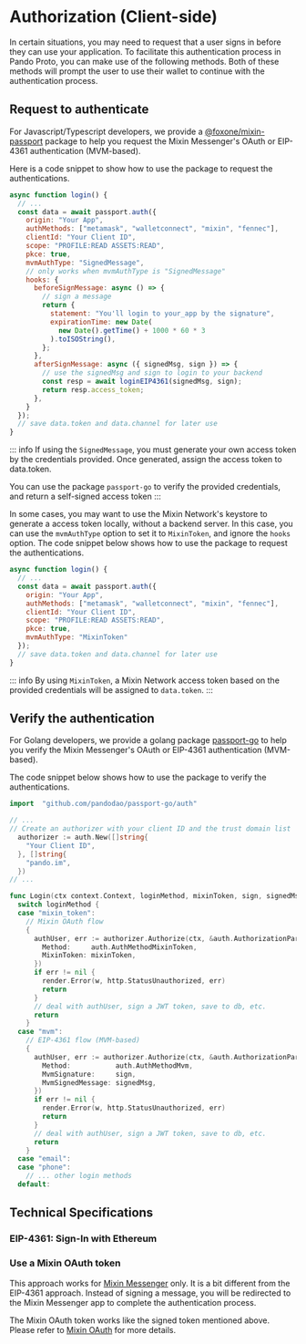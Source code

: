 # Authorization (Client-side)

In certain situations, you may need to request that a user signs in before they can use your application. To facilitate this authentication process in Pando Proto, you can make use of the following methods. Both of these methods will prompt the user to use their wallet to continue with the authentication process.

## Request to authenticate

For Javascript/Typescript developers, we provide a [@foxone/mixin-passport](https://www.npmjs.com/package/@foxone/mixin-passport) package to help you request the Mixin Messenger's OAuth or EIP-4361 authentication (MVM-based).

Here is a code snippet to show how to use the package to request the authentications.

```js
async function login() {
  // ...
  const data = await passport.auth({
    origin: "Your App",
    authMethods: ["metamask", "walletconnect", "mixin", "fennec"],
    clientId: "Your Client ID",
    scope: "PROFILE:READ ASSETS:READ",
    pkce: true,
    mvmAuthType: "SignedMessage",
    // only works when mvmAuthType is "SignedMessage"
    hooks: {
      beforeSignMessage: async () => {
        // sign a message 
        return {
          statement: "You'll login to your_app by the signature",
          expirationTime: new Date(
            new Date().getTime() + 1000 * 60 * 3
          ).toISOString(),
        };
      },
      afterSignMessage: async ({ signedMsg, sign }) => {
        // use the signedMsg and sign to login to your backend
        const resp = await loginEIP4361(signedMsg, sign);
        return resp.access_token;
      },
    }
  });
  // save data.token and data.channel for later use
}
```

::: info
If using the `SignedMessage`, you must generate your own access token by the credentials provided. Once generated, assign the access token to data.token.

You can use the package `passport-go` to verify the provided credentials, and return a self-signed access token
:::

In some cases, you may want to use the Mixin Network's keystore to generate a access token locally, without a backend server. In this case, you can use the `mvmAuthType` option to set it to `MixinToken`, and ignore the `hooks` option. The code snippet below shows how to use the package to request the authentications.

```js
async function login() {
  // ...
  const data = await passport.auth({
    origin: "Your App",
    authMethods: ["metamask", "walletconnect", "mixin", "fennec"],
    clientId: "Your Client ID",
    scope: "PROFILE:READ ASSETS:READ",
    pkce: true,
    mvmAuthType: "MixinToken"
  });
  // save data.token and data.channel for later use
}
```

::: info
By using `MixinToken`, a Mixin Network access token based on the provided credentials will be assigned to `data.token`.
:::


## Verify the authentication

For Golang developers, we provide a golang package [passport-go](https://github.com/pandodao/passport-go) to help you verify the Mixin Messenger's OAuth or EIP-4361 authentication (MVM-based).

The code snippet below shows how to use the package to verify the authentications.

```go
import 	"github.com/pandodao/passport-go/auth"

// ...
// Create an authorizer with your client ID and the trust domain list
  authorizer := auth.New([]string{
    "Your Client ID",
  }, []string{
    "pando.im",
  })
// ...

func Login(ctx context.Context, loginMethod, mixinToken, sign, signedMsg) error {
  switch loginMethod {
  case "mixin_token":
    // Mixin OAuth flow
    {
      authUser, err := authorizer.Authorize(ctx, &auth.AuthorizationParams{
        Method:     auth.AuthMethodMixinToken,
        MixinToken: mixinToken,
      })
      if err != nil {
        render.Error(w, http.StatusUnauthorized, err)
        return
      }
      // deal with authUser, sign a JWT token, save to db, etc.
      return
    }
  case "mvm":
    // EIP-4361 flow (MVM-based)
    {
      authUser, err := authorizer.Authorize(ctx, &auth.AuthorizationParams{
        Method:           auth.AuthMethodMvm,
        MvmSignature:     sign,
        MvmSignedMessage: signedMsg,
      })
      if err != nil {
        render.Error(w, http.StatusUnauthorized, err)
        return
      }
      // deal with authUser, sign a JWT token, save to db, etc.
      return
    }
  case "email":
  case "phone":
    // ... other login methods
  default:
```

## Technical Specifications

### EIP-4361: Sign-In with Ethereum

<!--@include: ../parts/auth-eip4361.md-->

### Use a Mixin OAuth token

This approach works for [Mixin Messenger](https://mixin.network/messenger) only. It is a bit different from the EIP-4361 approach. Instead of signing a message, you will be redirected to the Mixin Messenger app to complete the authentication process.

The Mixin OAuth token works like the signed token mentioned above. Please refer to [Mixin OAuth](https://developers.mixin.one/docs/dapp/getting-started/oauth) for more details.
